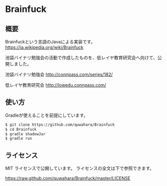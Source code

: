 # Brainfuck

## 概要

Brainfuckという言語のJavaによる実装です。
https://ja.wikipedia.org/wiki/Brainfuck

池袋バイナリ勉強会の活動で作成したものを、低レイヤ教育研究会へ向けて、公開しました。

池袋バイナリ勉強会
http://connpass.com/series/182/

低レイヤ教育研究会
http://lowedu.connpass.com/

## 使い方

Gradleが使えることを前提にしています。

```bash
$ git clone https://github.com/quwahara/Brainfuck
$ cd Brainfuck
$ gradle shadowJar
$ gradle run
```

## ライセンス

MIT ライセンスで公開しています。 ライセンスの全文は下で参照できます。

https://raw.github.com/quwahara/Brainfuck/master/LICENSE
